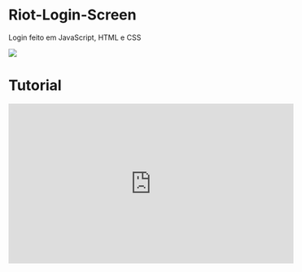 # Riot-Login-Screen

Login feito em JavaScript, HTML e CSS

<img src="https://i.imgur.com/4yypj4l.png">

# Tutorial

<iframe width="560" height="315" src="https://www.youtube.com/embed/tyVvNj-UvxM" title="YouTube video player" frameborder="0" allow="accelerometer; autoplay; clipboard-write; encrypted-media; gyroscope; picture-in-picture"></iframe>